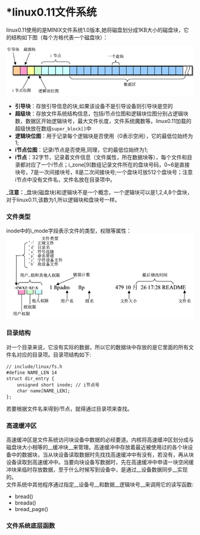 # *linux0.11文件系统
linux0.11使用的是MINIX文件系统1.0版本,她将磁盘划分成1KB大小的磁盘块，它的结构如下图（每个方格代表一个磁盘块）：

  ![minix文件系统结构](./img/minix-fs-1.0.png)
* **引导块**：存放引导信息的块,如果该设备不是引导设备则引导块是空的
* **超级块**：存放文件系统结构信息，包括i节点位图和逻辑块位图分别占逻辑块数，数据区开始逻辑块号，最大文件长度，文件系统魔数等。linux0.11加载的超级快放在数组`super_block[]`中  
* **逻辑块位图**：用于记录每个逻辑块是否使用（0表示空闲），它的最低位始终为1;
* **i节点位图**：记录i节点是否使用,同理，它的最低位始终为1;
* **i节点**：32字节，记录着文件信息（文件属性，所在数据块等），每个文件和目录都对应了一个i节点；i_zone[9]数组记录文件所在的盘块号码，0~6是直接块号，7是一次间接块号，8是二次间接块号;一个盘块可放512个盘块号；注意i节点中没有文件名，文件名放在目录项中。  

_**注意：**_盘块(磁盘块)和逻辑块不是一个概念，一个逻辑块可以是1,2,4,8个盘块，对于linux0.11,该数为1,所以逻辑块和盘块号一样。
### 文件类型
inode中的i_mode字段表示文件的类型，权限等属性：  
![i-mode图解](./img/linux011-i-mode.png)
### 目录结构
对一个目录来说，它没有实际的数据，所以它的数据块中存放的是它里面的所有文件名对应的目录项。目录项结构如下:  

    // include/linux/fs.h
    #define NAME_LEN 14
    struct dir_entry {
        unsigned short inode; // i节点号
        char name[NAME_LEN];
    };
若要根据文件名来得到i节点，就得通过目录项来查找。
### 高速缓冲区
高速缓冲区是文件系统访问块设备中数据的必经要道。内核将高速缓冲区划分成与磁盘块大小相等的__缓冲块__来管理。高速缓冲中存放着最近被使用过的各个块设备中的数据块，当从块设备读取数据时先找找高速缓冲中有没有，若没有，再从块设备读取到高速缓冲中。当要向块设备写数据时，先在高速缓冲中申请一块空闲缓冲块来临时存放数据，至于什么时候写到设备中，是通过__设备数据同步__实现的。  
文件系统中其他程序通过指定__设备号__和数据__逻辑块号__来调用它的读写函数:
* bread()
* breada()
* bread_page()
### 文件系统底层函数
